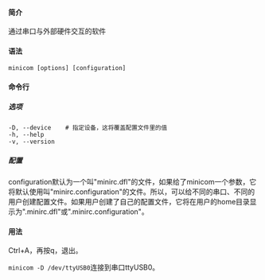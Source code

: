 #### 简介
通过串口与外部硬件交互的软件

#### 语法

```
minicom [options] [configuration]
```

#### 命令行

##### 选项

```
-D, --device	# 指定设备，这将覆盖配置文件里的值
-h, --help
-v, --version
```



##### 配置

configuration默认为一个叫"minirc.dfl"的文件，如果给了minicom一个参数，它将默认使用叫"minirc.configuration"的文件。所以，可以给不同的串口、不同的用户创建配置文件。如果用户创建了自己的配置文件，它将在用户的home目录显示为".minirc.dfl"或".minirc.configuration"。

#### 用法

Ctrl+A，再按q，退出。

`minicom -D /dev/ttyUSB0`连接到串口ttyUSB0。